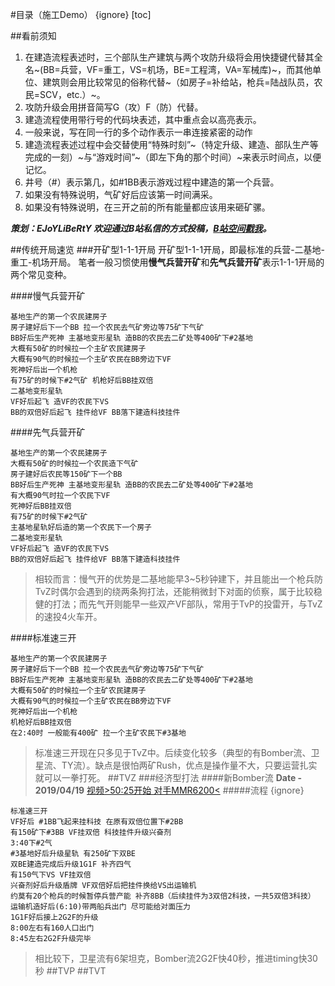 #目录（施工Demo） {ignore}
[toc]

##看前须知
1. 在建造流程表述时，三个部队生产建筑与两个攻防升级将会用快捷键代替其全名~(BB=兵营，VF=重工，VS=机场，BE=工程湾，VA=军械库)~，而其他单位、建筑则会用比较常见的俗称代替~（如房子=补给站，枪兵=陆战队员，农民=SCV，etc.）~。
1. 攻防升级会用拼音简写G（攻）F（防）代替。
1. 建造流程使用带行号的代码块表述，其中重点会以高亮表示。
1. 一般来说，写在同一行的多个动作表示一串连接紧密的动作
1. 建造流程表述过程中会交替使用“特殊时刻”~（特定升级、建造、部队生产等完成的一刻）~与“游戏时间”~（即左下角的那个时间）~来表示时间点，以便记忆。
1. 井号（#）表示第几，如#1BB表示游戏过程中建造的第一个兵营。
1. 如果没有特殊说明，气矿好后应该第一时间满采。
1. 如果没有特殊说明，在三开之前的所有能量都应该用来砸矿骡。

***策划：EJoYLiBeRtY
欢迎通过B站私信的方式投稿，[B站空间戳我](https://space.bilibili.com/846844)。***

##传统开局速览
###开矿型1-1-1开局
开矿型1-1-1开局，即最标准的兵营-二基地-重工-机场开局。
笔者一般习惯使用**慢气兵营开矿**和**先气兵营开矿**表示1-1-1开局的两个常见变种。

####慢气兵营开矿
``` {.line-numbers}
基地生产的第一个农民建房子
房子建好后下一个BB 拉一个农民去气矿旁边等75矿下气矿
BB好后生产死神 主基地变形星轨 造BB的农民去二矿处等400矿下#2基地
大概有50矿的时候拉一个主矿农民建房子
大概有90气的时候拉一个主矿农民在BB旁边下VF
死神好后出一个机枪
有75矿的时候下#2气矿 机枪好后BB挂双倍
二基地变形星轨
VF好后起飞 造VF的农民下VS 
BB的双倍好后起飞 挂件给VF BB落下建造科技挂件
```
####先气兵营开矿
``` {.line-numbers}
基地生产的第一个农民建房子
大概有50矿的时候拉一个农民造下气矿
房子建好后农民等150矿下一个BB
BB好后生产死神 主基地变形星轨 造BB的农民去二矿处等400矿下#2基地
有大概90气时拉一个农民下VF
死神好后BB挂双倍
有75矿的时候下#2气矿
主基地星轨好后造的第一个农民下一个房子
二基地变形星轨
VF好后起飞 造VF的农民下VS
BB的双倍好后起飞 挂件给VF BB落下建造科技挂件
```
> 相较而言：慢气开的优势是二基地能早3~5秒钟建下，并且能出一个枪兵防TvZ时偶尔会遇到的绕两条狗打法，还能稍微封下对面的侦察，属于比较稳健的打法；而先气开则能早一些双产VF部队，常用于TvP的投雷开，与TvZ的速投4火车开。

####标准速三开
``` {.line-numbers}
基地生产的第一个农民建房子
房子建好后下一个BB 拉一个农民去气矿旁边等75矿下气矿
BB好后生产死神 主基地变形星轨 造BB的农民去二矿处等400矿下#2基地
大概有50矿的时候拉一个主矿农民建房子
大概有90气的时候拉一个主矿农民在BB旁边下VF
死神好后出一个机枪
机枪好后BB挂双倍
在2:40时 一般能有400矿 拉一个主矿农民下#3基地
```
>标准速三开现在只多见于TvZ中。后续变化较多（典型的有Bomber流、卫星流、TY流）。缺点是很怕两矿Rush，优点是操作量不大，只要运营扎实就可以一拳打死。
##TVZ
###经济型打法
####新Bomber流 
**Date - 2019/04/19**
[视频>50:25开始 对手MMR6200<](https://www.bilibili.com/video/av49850768/?p=3) 
#####流程 {ignore}
``` {.line-numbers, highlight=[9,10,12]}
标准速三开
VF好后 #1BB飞起来挂科技 在原有双倍位置下#2BB
有150矿下#3BB VF挂双倍 科技挂件升级兴奋剂
3:40下#2气 
#3基地好后升级星轨 有250矿下双BE
双BE建造完成后升级1G1F 补齐四气 
有150气下VS VF挂双倍
兴奋剂好后升级盾牌 VF双倍好后把挂件换给VS出运输机
约莫有20个枪兵的时候暂停兵营产能 补齐8BB（后续挂件为3双倍2科技，一共5双倍3科技）
运输机造好后(6:10)带两船兵出门 尽可能给对面压力
1G1F好后接上2G2F的升级
8:00左右有160人口出门
8:45左右2G2F升级完毕
```
>相比较下，卫星流有6架坦克，Bomber流2G2F快40秒，推进timing快30秒
##TVP
##TVT